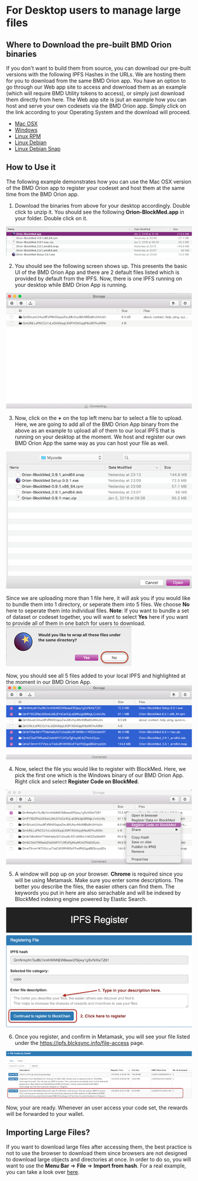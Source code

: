 # For Desktop users to manage large files

## Where to Download the pre-built BMD Orion binaries
If you don't want to build them from source, you can download our pre-built versions with the following IPFS Hashes in the URLs. We are hosting them for you to download from the same BMD Orion app. You have an option to go through our Web app site to access and download them as an example (which will require BMD Utility tokens to access), or simply just download them directly from here. The Web app site is jsut an eaxmple how you can host and serve your own codesets via the BMD Orion app.
Simply click on the link according to your Operating System and the download will proceed.

* [Mac OSX](https://cloudflare-ipfs.com/ipfs/QmdAMfshgvVyVLpncC79SSgf3Tig8kvoweX5X2oGcoyd9d)
* [Windows](https://cloudflare-ipfs.com/ipfs/QmYFh3dZ36Ux7MqghDV83zoQGNFbf9MLH2m9M1vnG8fQif)
* [Linux RPM](https://cloudflare-ipfs.com/ipfs/Qma7j7XXUvbNbh598fA6d77K1tKzFr2eJWqa7wT22MwY7f)
* [Linux Debian](https://cloudflare-ipfs.com/ipfs/QmXch37yUpzKK4ebPPvhTowgJeKt1DsZtmMfaSk9Nrpise)
* [Linux Debian Snap](https://cloudflare-ipfs.com/ipfs/QmVoRZTrxLWc9gXWX2AR8tEh1ZeM3nLbXMjLc4ggF7Ms4e) 

## How to Use it
The following example demonstrates how you can use the Mac OSX version of the BMD Orion app to register your codeset and host them at the same time from the BMD Orion app.

1. Download the binaries from above for your desktop accordingly. Double click to unzip it. You should see the following **Orion-BlockMed.app** in your folder. Double click on it.

![Step 0](https://github.com/BlockMedical/BMD-distributed_hosting_projects/blob/master/BMD-OrionUsage/step0_ui.png)

2. You should see the following screen shows up. This presents the basic UI of the BMD Orion App and there are 2 default files listed which is provided by default from the IPFS. Now, there is one IPFS running on your desktop while BMD Orion App is running.

![Step 1](https://github.com/BlockMedical/BMD-distributed_hosting_projects/blob/master/BMD-OrionUsage/step1_ui.png)

3. Now, click on the **+** on the top left menu bar to select a file to upload. Here, we are going to add all of the BMD Orion App binary from the above as an example to upload all of them to our local IPFS that is running on your desktop at the moment. We host and register our own BMD Orion App the same way as you can host your file as well. 

![Step 2](https://github.com/BlockMedical/BMD-distributed_hosting_projects/blob/master/BMD-OrionUsage/step2_ui.png)

Since we are uploading more than 1 file here, it will ask you if you would like to bundle them into 1 directory, or seperate them into 5 files. We choose **No** here to seperate them into individual files. **Note**: If you want to bundle a set of dataset or codeset together, you will want to select **Yes** here if you want to provide all of them in one batch for users to download.
![Step 3](https://github.com/BlockMedical/BMD-distributed_hosting_projects/blob/master/BMD-OrionUsage/step3_ui.png)

Now, you should see all 5 files added to your local IPFS and highlighted at the moment in our BMD Orion App.
![Step 4](https://github.com/BlockMedical/BMD-distributed_hosting_projects/blob/master/BMD-OrionUsage/step4_ui.png)

4. Now, select the file you would like to register with BlockMed. Here, we pick the first one which is the Windows binary of our BMD Orion App. Right click and select **Register Code on BlockMed**.

![Step 5](https://github.com/BlockMedical/BMD-distributed_hosting_projects/blob/master/BMD-OrionUsage/step5_ui.png)

5. A window will pop up on your browser. **Chrome** is required since you will be using Metamask. Make sure you enter some descriptions. The better you describe the files, the easier others can find them. The keywords you put in here are also serachable and will be indexed by BlockMed indexing engine powered by Elastic Search.

![Step 6](https://github.com/BlockMedical/BMD-distributed_hosting_projects/blob/master/BMD-OrionUsage/step6_ui.png)

6. Once you register, and confirm in Metamask, you will see your file listed under the https://ipfs.blcksync.info/file-access page.

![Step 7](https://github.com/BlockMedical/BMD-distributed_hosting_projects/blob/master/BMD-OrionUsage/step7_ui.png)

Now, your are ready. Whenever an user access your code set, the rewards will be forwarded to your wallet.

## Importing Large Files?
If you want to download large files after accessing them, the best practice is not to use the browser to download them since browsers are not designed to download large objects and directories at once. In order to do so, you will want to use the **Menu Bar** => **File** => **Import from hash**. For a real example, you can take a look over [here](https://github.com/BlockMedical/BMD-deep_learning_projects#training-data-and-applying-machine-learning-and-ai-algorithms).
